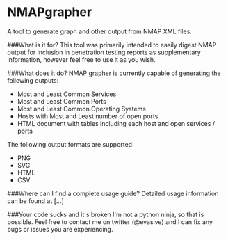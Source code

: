 # NMAPgrapher
A tool to generate graph and other output from NMAP XML files. 

###What is it for?
This tool was primarily intended to easily digest NMAP output for inclusion in penetration testing reports as supplementary information, however feel free to use it as you wish.

###What does it do?
NMAP grapher is currently capable of generating the following outputs:
  - Most and Least Common Services
  - Most and Least Common Ports
  - Most and Least Common Operating Systems
  - Hosts with Most and Least number of open ports
  - HTML document with tables including each host and open services / ports

The following output formats are supported:
  - PNG
  - SVG
  - HTML
  - CSV

###Where can I find a complete usage guide?
Detailed usage information can be found at [...]

###Your code sucks and it's broken
I'm not a python ninja, so that is possible. Feel free to contact me on twitter (@evasive) and I can fix any bugs or issues you are experiencing.
